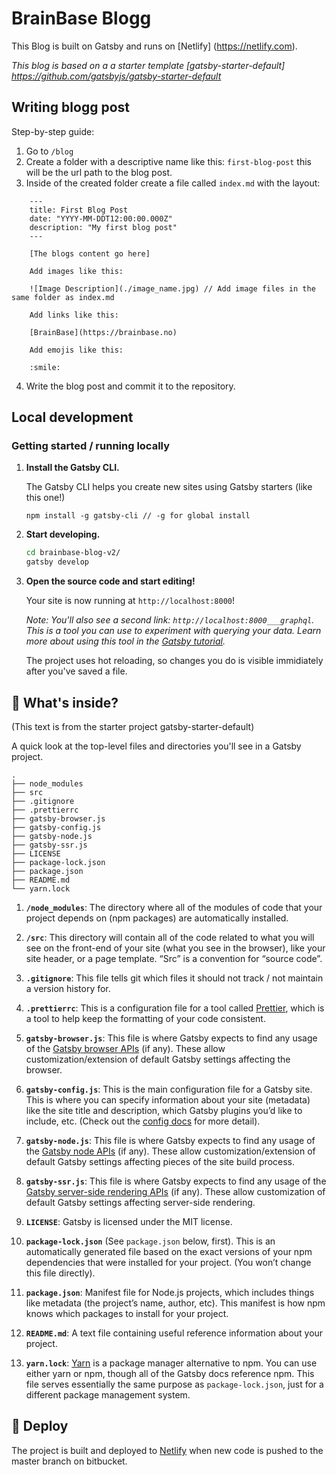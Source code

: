# BrainBase Blogg
 
 This Blog is built on Gatsby and runs on [Netlify] (https://netlify.com). 

_This blog is based on a a starter template [gatsby-starter-default] https://github.com/gatsbyjs/gatsby-starter-default_

## Writing blogg post

Step-by-step guide:
1. Go to `/blog`
2. Create a folder with a descriptive name like this: `first-blog-post` this will be the url path to the blog post.
3. Inside of the created folder create a file called `index.md` with the layout:
```
    ---
    title: First Blog Post
    date: "YYYY-MM-DDT12:00:00.000Z"
    description: "My first blog post"
    ---

    [The blogs content go here]

    Add images like this:

    ![Image Description](./image_name.jpg) // Add image files in the same folder as index.md

    Add links like this:

    [BrainBase](https://brainbase.no)

    Add emojis like this:

    :smile:

```
4. Write the blog post and commit it to the repository. 

## Local development

### Getting started / running locally

1.  **Install the Gatsby CLI.**

    The Gatsby CLI helps you create new sites using Gatsby starters (like this one!)

    ```
    npm install -g gatsby-cli // -g for global install
    ```


2.  **Start developing.**

    ```sh
    cd brainbase-blog-v2/
    gatsby develop
    ```

2.  **Open the source code and start editing!**

    Your site is now running at `http://localhost:8000`!
    
    *Note: You'll also see a second link: `http://localhost:8000___graphql`. This is a tool you can use to experiment with querying your data. Learn more about using this tool in the [Gatsby tutorial](https://next.gatsbyjs.org/tutorial/part-five/#introducing-graphiql).*
    
    The project uses hot reloading, so changes you do is visible immidiately after you've saved a file.
    
## 🧐 What's inside?

(This text is from the starter project gatsby-starter-default)

A quick look at the top-level files and directories you'll see in a Gatsby project.

    .
    ├── node_modules
    ├── src
    ├── .gitignore
    ├── .prettierrc
    ├── gatsby-browser.js
    ├── gatsby-config.js
    ├── gatsby-node.js
    ├── gatsby-ssr.js
    ├── LICENSE
    ├── package-lock.json
    ├── package.json
    ├── README.md
    └── yarn.lock

  1.  **`/node_modules`**: The directory where all of the modules of code that your project depends on (npm packages) are automatically installed.  
  
  2.  **`/src`**: This directory will contain all of the code related to what you will see on the front-end of your site (what you see in the browser), like your site header, or a page template. “Src” is a convention for “source code”.
  
  3.  **`.gitignore`**: This file tells git which files it should not track / not maintain a version history for.
  
  4.  **`.prettierrc`**: This is a configuration file for a tool called [Prettier](https://prettier.io/), which is a tool to help keep the formatting of your code consistent.
  
  5.  **`gatsby-browser.js`**: This file is where Gatsby expects to find any usage of the [Gatsby browser APIs](https://next.gatsbyjs.org/docs/browser-apis/) (if any). These allow customization/extension of default Gatsby settings affecting the browser.
  
  6.  **`gatsby-config.js`**: This is the main configuration file for a Gatsby site. This is where you can specify information about your site (metadata) like the site title and description, which Gatsby plugins you’d like to include, etc. (Check out the [config docs](https://next.gatsbyjs.org/docs/gatsby-config/) for more detail).
  
  7.  **`gatsby-node.js`**: This file is where Gatsby expects to find any usage of the [Gatsby node APIs](https://next.gatsbyjs.org/docs/node-apis/) (if any). These allow customization/extension of default Gatsby settings affecting pieces of the site build process.
  
  8.  **`gatsby-ssr.js`**: This file is where Gatsby expects to find any usage of the [Gatsby server-side rendering APIs](https://next.gatsbyjs.org/docs/ssr-apis/) (if any). These allow customization of default Gatsby settings affecting server-side rendering.
  
  9.  **`LICENSE`**: Gatsby is licensed under the MIT license.
  
  10.  **`package-lock.json`** (See `package.json` below, first). This is an automatically generated file based on the exact versions of your npm dependencies that were installed for your project. (You won’t change this file directly).
  
  11.  **`package.json`**: Manifest file for Node.js projects, which includes things like metadata (the project’s name, author, etc). This manifest is how npm knows which packages to install for your project.
  
  12.  **`README.md`**: A text file containing useful reference information about your project.
  
  13.  **`yarn.lock`**: [Yarn](https://yarnpkg.com/) is a package manager alternative to npm. You can use either yarn or npm, though all of the Gatsby docs reference npm.  This file serves essentially the same purpose as `package-lock.json`, just for a different package management system.


## 💫 Deploy

The project is built and deployed to [Netlify](https://netlify.com) when new code is pushed to the master branch on bitbucket. 
